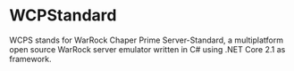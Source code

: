 # WCPStandard

WCPS stands for WarRock Chaper Prime Server-Standard, a multiplatform open source WarRock server emulator written in C# using .NET Core 2.1 as framework.

